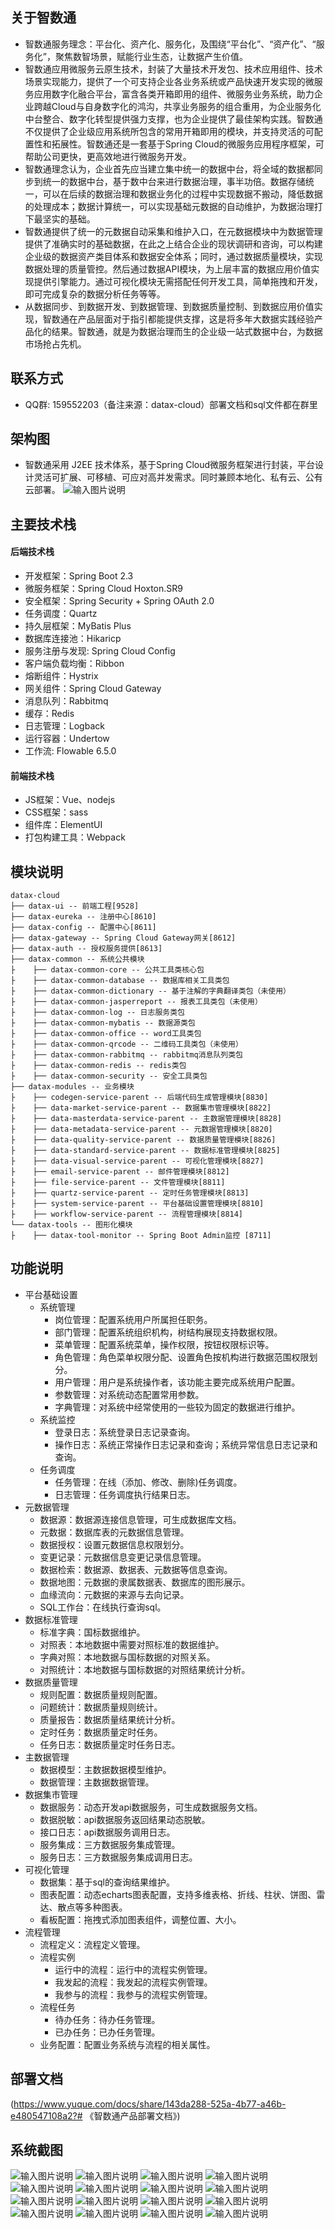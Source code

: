 ## 关于智数通
- 智数通服务理念：平台化、资产化、服务化，及围绕“平台化”、“资产化”、“服务化”，聚焦数智场景，赋能行业生态，让数据产生价值。<br>
- 智数通应用微服务云原生技术，封装了大量技术开发包、技术应用组件、技术场景实现能力，提供了一个可支持企业各业务系统或产品快速开发实现的微服务应用数字化融合平台，富含各类开箱即用的组件、微服务业务系统，助力企业跨越Cloud与自身数字化的鸿沟，共享业务服务的组合重用，为企业服务化中台整合、数字化转型提供强力支撑，也为企业提供了最佳架构实践。智数通不仅提供了企业级应用系统所包含的常用开箱即用的模块，并支持灵活的可配置性和拓展性。智数通还是一套基于Spring Cloud的微服务应用程序框架，可帮助公司更快，更高效地进行微服务开发。<br>
- 智数通理念认为，企业首先应当建立集中统一的数据中台，将全域的数据都同步到统一的数据中台，基于数中台来进行数据治理，事半功倍。数据存储统一，可以在后续的数据治理和数据业务化的过程中实现数据不搬动，降低数据的处理成本；数据计算统一，可以实现基础元数据的自动维护，为数据治理打下最坚实的基础。<br>
- 智数通提供了统一的元数据自动采集和维护入口，在元数据模块中为数据管理提供了准确实时的基础数据，在此之上结合企业的现状调研和咨询，可以构建企业级的数据资产类目体系和数据安全体系；同时，通过数据质量模块，实现数据处理的质量管控。然后通过数据API模块，为上层丰富的数据应用价值实现提供引擎能力。通过可视化模块无需搭配任何开发工具，简单拖拽和开发，即可完成复杂的数据分析任务等等。<br>
- 从数据同步、到数据开发、到数据管理、到数据质量控制、到数据应用价值实现，智数通在产品层面对于指引都能提供支撑，这是将多年大数据实践经验产品化的结果。智数通，就是为数据治理而生的企业级一站式数据中台，为数据市场抢占先机。
## 联系方式
- QQ群: 159552203（备注来源：datax-cloud）部署文档和sql文件都在群里
## 架构图
- 智数通采用 J2EE 技术体系，基于Spring Cloud微服务框架进行封装，平台设计灵活可扩展、可移植、可应对高并发需求。同时兼顾本地化、私有云、公有云部署。
![输入图片说明](https://images.gitee.com/uploads/images/2020/1203/165417_f69306f2_772907.png "Group%2078.png")
## 主要技术栈
#### 后端技术栈
- 开发框架：Spring Boot 2.3
- 微服务框架：Spring Cloud Hoxton.SR9
- 安全框架：Spring Security + Spring OAuth 2.0
- 任务调度：Quartz 
- 持久层框架：MyBatis Plus
- 数据库连接池：Hikaricp
- 服务注册与发现: Spring Cloud Config
- 客户端负载均衡：Ribbon
- 熔断组件：Hystrix
- 网关组件：Spring Cloud Gateway
- 消息队列：Rabbitmq
- 缓存：Redis
- 日志管理：Logback
- 运行容器：Undertow
- 工作流: Flowable 6.5.0
#### 前端技术栈
- JS框架：Vue、nodejs
- CSS框架：sass
- 组件库：ElementUI
- 打包构建工具：Webpack
## 模块说明
```
datax-cloud
├── datax-ui -- 前端工程[9528]
├── datax-eureka -- 注册中心[8610]
├── datax-config -- 配置中心[8611]
├── datax-gateway -- Spring Cloud Gateway网关[8612]
├── datax-auth -- 授权服务提供[8613]
├── datax-common -- 系统公共模块
├    ├── datax-common-core -- 公共工具类核心包
├    ├── datax-common-database -- 数据库相关工具类包
├    ├── datax-common-dictionary -- 基于注解的字典翻译类包（未使用）
├    ├── datax-common-jasperreport -- 报表工具类包（未使用）
├    ├── datax-common-log -- 日志服务类包
├    ├── datax-common-mybatis -- 数据源类包
├    ├── datax-common-office -- word工具类包
├    ├── datax-common-qrcode -- 二维码工具类包（未使用）
├    ├── datax-common-rabbitmq -- rabbitmq消息队列类包
├    ├── datax-common-redis -- redis类包
├    ├── datax-common-security -- 安全工具类包
├── datax-modules -- 业务模块
├    ├── codegen-service-parent -- 后端代码生成管理模块[8830]
├    ├── data-market-service-parent -- 数据集市管理模块[8822]
├    ├── data-masterdata-service-parent -- 主数据管理模块[8828]
├    ├── data-metadata-service-parent -- 元数据管理模块[8820]
├    ├── data-quality-service-parent -- 数据质量管理模块[8826]
├    ├── data-standard-service-parent -- 数据标准管理模块[8825]
├    ├── data-visual-service-parent -- 可视化管理模块[8827]
├    ├── email-service-parent -- 邮件管理模块[8812]
├    ├── file-service-parent -- 文件管理模块[8811]
├    ├── quartz-service-parent -- 定时任务管理模块[8813]
├    ├── system-service-parent -- 平台基础设置管理模块[8810]
├    ├── workflow-service-parent -- 流程管理模块[8814]
└── datax-tools -- 图形化模块
├    ├── datax-tool-monitor -- Spring Boot Admin监控 [8711]
```
## 功能说明
- 平台基础设置
   - 系统管理
        - 岗位管理：配置系统用户所属担任职务。
        - 部门管理：配置系统组织机构，树结构展现支持数据权限。
        - 菜单管理：配置系统菜单，操作权限，按钮权限标识等。
        - 角色管理：角色菜单权限分配、设置角色按机构进行数据范围权限划分。
        - 用户管理：用户是系统操作者，该功能主要完成系统用户配置。
        - 参数管理：对系统动态配置常用参数。
        - 字典管理：对系统中经常使用的一些较为固定的数据进行维护。
    - 系统监控
        - 登录日志：系统登录日志记录查询。
        - 操作日志：系统正常操作日志记录和查询；系统异常信息日志记录和查询。
    - 任务调度
        - 任务管理：在线（添加、修改、删除)任务调度。
        - 日志管理：任务调度执行结果日志。
- 元数据管理
    - 数据源：数据源连接信息管理，可生成数据库文档。
    - 元数据：数据库表的元数据信息管理。
    - 数据授权：设置元数据信息权限划分。
    - 变更记录：元数据信息变更记录信息管理。
    - 数据检索：数据源、数据表、元数据等信息查询。
    - 数据地图：元数据的隶属数据表、数据库的图形展示。
    - 血缘流向：元数据的来源与去向记录。
    - SQL工作台：在线执行查询sql。
- 数据标准管理
    - 标准字典：国标数据维护。
    - 对照表：本地数据中需要对照标准的数据维护。
    - 字典对照：本地数据与国标数据的对照关系。
    - 对照统计：本地数据与国标数据的对照结果统计分析。
- 数据质量管理
    - 规则配置：数据质量规则配置。
    - 问题统计：数据质量规则统计。
    - 质量报告：数据质量结果统计分析。
    - 定时任务：数据质量定时任务。
    - 任务日志：数据质量定时任务日志。
- 主数据管理
    - 数据模型：主数据数据模型维护。
    - 数据管理：主数据数据管理。
- 数据集市管理
    - 数据服务：动态开发api数据服务，可生成数据服务文档。
    - 数据脱敏：api数据服务返回结果动态脱敏。
    - 接口日志：api数据服务调用日志。
    - 服务集成：三方数据服务集成管理。
    - 服务日志：三方数据服务集成调用日志。
- 可视化管理
    - 数据集：基于sql的查询结果维护。
    - 图表配置：动态echarts图表配置，支持多维表格、折线、柱状、饼图、雷达、散点等多种图表。
    - 看板配置：拖拽式添加图表组件，调整位置、大小。
- 流程管理
    - 流程定义：流程定义管理。
    - 流程实例
        - 运行中的流程：运行中的流程实例管理。
        - 我发起的流程：我发起的流程实例管理。
        - 我参与的流程：我参与的流程实例管理。
    - 流程任务
        - 待办任务：待办任务管理。
        - 已办任务：已办任务管理。
    - 业务配置：配置业务系统与流程的相关属性。
## 部署文档
(https://www.yuque.com/docs/share/143da288-525a-4b77-a46b-e480547108a2?# 《智数通产品部署文档》)
## 系统截图
![输入图片说明](https://images.gitee.com/uploads/images/2020/1203/170637_303df10c_772907.png "image.png")
![输入图片说明](https://images.gitee.com/uploads/images/2020/1203/170659_dc49bb20_772907.png "image (1).png")
![输入图片说明](https://images.gitee.com/uploads/images/2020/1203/170857_1a913ab5_772907.png "image (2).png")
![输入图片说明](https://images.gitee.com/uploads/images/2020/1203/170908_a932cfe0_772907.png "image (3).png")
![输入图片说明](https://images.gitee.com/uploads/images/2020/1203/170931_37f2352e_772907.png "image (4).png")
![输入图片说明](https://images.gitee.com/uploads/images/2020/1203/170919_1669630b_772907.png "image (5).png")
![输入图片说明](https://images.gitee.com/uploads/images/2020/1203/170939_43774735_772907.png "image (6).png")
![输入图片说明](https://images.gitee.com/uploads/images/2020/1203/170949_44790dec_772907.png "image (7).png")
![输入图片说明](https://images.gitee.com/uploads/images/2020/1203/170959_fac6ee46_772907.png "image (8).png")
![输入图片说明](https://images.gitee.com/uploads/images/2020/1203/171008_895f18a2_772907.png "image (9).png")
![输入图片说明](https://images.gitee.com/uploads/images/2020/1203/171021_ec4deafb_772907.png "image (10).png")
![输入图片说明](https://images.gitee.com/uploads/images/2020/1203/171033_26e1a3cb_772907.png "image (11).png")
![输入图片说明](https://images.gitee.com/uploads/images/2020/1203/171044_bc69d0a2_772907.png "image (12).png")
![输入图片说明](https://images.gitee.com/uploads/images/2020/1203/171056_1f7528b0_772907.png "image (13).png")
![输入图片说明](https://images.gitee.com/uploads/images/2020/1203/171105_2ffc9153_772907.png "image (14).png")
![输入图片说明](https://images.gitee.com/uploads/images/2020/1203/171124_252d3669_772907.png "image (15).png")
